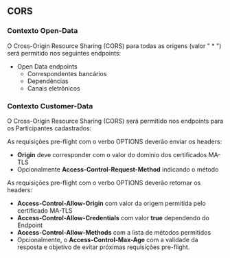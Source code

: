 ## CORS

### Contexto Open-Data
O Cross-Origin Resource Sharing (CORS) para todas as origens (valor " * ") será permitido nos seguintes endpoints:

 * Open Data endpoints
   * Correspondentes bancários
   * Dependências
   * Canais eletrônicos

### Contexto Customer-Data
O Cross-Origin Resource Sharing (CORS) será permitido nos endpoints para os Participantes cadastrados:

As requisições pre-flight com o verbo OPTIONS deverão enviar os headers:

 * **Origin** deve corresponder com o valor do dominio dos certificados MA-TLS
 * Opcionalmente **Access-Control-Request-Method** indicando o método


As requisições pre-flight com o verbo OPTIONS deverão retornar os headers:

 * **Access-Control-Allow-Origin** com valor da origem permitida pelo certificado MA-TLS
 * **Access-Control-Allow-Credentials** com valor **true** dependendo do Endpoint
 * **Access-Control-Allow-Methods** com a lista de métodos permitidos
 * Opcionalmente, o **Access-Control-Max-Age** com a validade da resposta e objetivo de evitar próximas requisições pre-flight.
